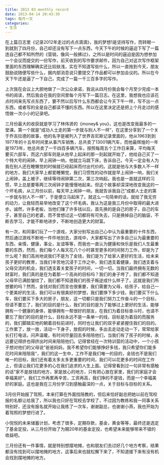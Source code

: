 ```yaml
---
title: 2013 03 monthly record
date: 2013-04-14 20:43:39
tags: 每月一文
categories: 
- 生活
---
```

在上篇日志里《记录2012年走过的点点滴滴》，我的梦想1是坚持写作，而转眼一到就到了四月份，自己却还没有写下一点东西，今天下午的时候的逼迫下写了一篇连自己都不知所然的《营销，像风一般拂过》，之所以是时间的逼迫是因为想参加一个会议而提交的一份写作，前天收到的写作要求邮件，因为自己对这次写作框架里面的东西理解确实还比较肤浅，实在不知道写些什么，所以一直拖到今天，朋友鼓励说随便写些什么，据内部消息说只要提交了作品都可以参加会议的。所以在今天下午还是逼了一下自己，完成了一篇一千三百多字的写作。
<!--more-->
上次我在会议上大胆地做了一次公众承诺，我说从四月份我会每个月至少完成一本书的阅读，然后我会在我的空间里每个月写下一篇日志。在这里，我想我也应该花点时间来先写点东西了，要不然以后写什么东西都会让今天下午一样，写不出一点东西，或者写的全是自己都读不懂的东西。所以在这里决定还是把上个月走过的感悟做一次小小的记录吧。

三月份最大的收获就是学习了林伟贤的《money& you》，这也是改变我最多的一堂课。第一个就是“成功人士走的第一步就与别人不一样“，在这里分享到了一个关于乔吉拉德的故事，他的名字是被列入了世界吉尼斯记录里面的，他从1963到到1977年的十五年时间里从事汽车销售，总共卖了13001辆汽车，而他最辉煌的一年是1973年，他总共卖了一千四百多辆汽车，按照每周五个工作日来算，平均每天要买六部车，而这六部车则是从他早上起床的那一刻起就开始了，他给自己买了一个特大号的闹钟，早上闹钟一响，他就立马跳下床，告诉自己，今天一定会有人为我在别人还在睡懒觉的时候就已经起床而付出代价的。这就是他与大多数人不一样的地方，我们大家早上都爱睡懒觉，我们习惯性的动作就是早上闹钟一响，我们关上闹钟，盖上被子，继续等待闹钟第二次，第三次响起。我也是一直就这样的习惯，早上总是要等两三次闹钟才能慢慢地起来。但这个故事却深深地改变我这的一个坏毛病，从三月份以前，每天早上闹钟一响，我就告诉我自己”成都人士走的第一步就与别人不一样“，于是便立马起床了。就这么一句简单的话，就给了我无穷的动力，让我轻而易举地改变了这个坏毛病，我认为这是我三月份中取得的最大进步。诚然，许多老板，当他们赚了许多钱以后，首先换的是自己的房子，自己的车子，甚至自己的老婆，而不曾想过这一切都将有可失去，只是换掉自己的脑袋，不断去学习，才能不断地进步，不断地创造更大的财富。

有一次，和同事们玩了一个游戏，大家分别写出自己心中认为最重要的十件东西，然后通过游戏不断地一件件地划去，游戏中，大家都写出了许多自己认为最重要的东西，亲情，健康，事业，友谊等等，而我也一直认为健康和快乐是我们人生最重要的东西，然而，我们每个人每天花八个小时甚至更多的时间努力工作，却是为了什么呢？我们高尚地说我们不是为了金钱，我们是为了给家人更好的生活，给未来孩子更好的教育，当我们辛苦地沉浸于工作之中，我们透支着健康，我们透支着与父母交流的机会，我们透支着关爱孩子的时间，一切一切，当我们最终拥有无数的财富时，我们真的是在为着那一个高尚的目标吗？我们的身子垮了，我们都不知道父母早已满脸皱纹了，我们都不知道我们的孩子叛逆成什么样子了，这就是我们所想要的吗？然而，金钱对我们而言也很重要，我们需要为父母，给孩子，给自己一个更美好的生活，我们可以有很美好的梦想，我们要挣下多少钱，我们要买下什么车，我们要买下多大的房子，朋友，这一切都只是我们努力工作奋斗的一个目标，但请不要忘了，我们的目的是什么，我们的目的是为了能够过上更好的生活，能够拥有一个健康的身体，能够拥有一帮很好的朋友，在我们为着目标奋斗时，也请不要忘了我们的目的是什么，目标永远不是一条单一的线，目标是为着目的而服务的，我们脚踏实地的朝着目标前进时，同时也让我们的双手紧紧握住我们的目的。工作累了，放一放，活动一下身子，放假的时候，多出去走动走动一下，常常给家长打打电话，问声温暖，有时间尽量回去多陪陪他们，当我们有了孩子的时候，永远要记得挤也得挤出时间来陪陪他们。记得曾经在一次特训营的活动中，一个小孩子想对他们的父母说“爸爸妈妈，我不希望你们能够挣好多钱，我只希望你们能多花时间来陪陪我“，我们的这一生中，工作不是我们唯一的目的，金钱也不是我们唯一的目标，我们还有着太多太多更重要的时间，我们可以花更多的时间在工作上，但请让我们花更多的心在我们追求的人生上面。记得曾看到过一句非常有感触的话”家不是放钱的地方，家是放心的地方，只有把心放在家里，我们的家庭才会幸福美好“。我们工作再累再辛苦，工资再高，我们挣的不是钱，而是一个幸福美好的家庭。这也是我在三月份学习到感触最深的一点，关于目标与目标的关系。

3月份开始报了驾照，本来打算在外面找陪教的，但后来恰好副总把她以前在驾校报的名额让给我了，所以我也只好在驾校去学校了，不过因为教练和我一同事关系特别好，还没有报名就开始让我练了一次车，谢谢副总，也谢谢小燕，我也开始为着驾照的梦想行进了。

小悦悦的未来储蓄计划，考虑了很多，定期存款，基金，黄金等等，最终还是选定了基金定投，从三月份开始了为期20年的基金定投，也希望未来能够带来不错的收益吧。

三月份还有一件事情，就是特别想摆地摊，也和朋友们去过好几个地方考察，结果都没有找到可以摆地摊的地方，这事后来也就松懈下来了，不知道接下来有没有机会找到摆地摊的地方。